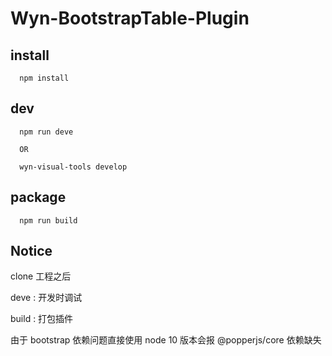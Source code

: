 # Wyn-BootstrapTable-Plugin

## install

```node
  npm install
```


## dev
```node
  npm run deve

  OR

  wyn-visual-tools develop
```

## package

```node
  npm run build
```

## Notice

clone 工程之后

deve : 开发时调试

build : 打包插件

由于 bootstrap 依赖问题直接使用 node 10 版本会报 @popperjs/core 依赖缺失
